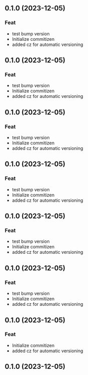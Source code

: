 ## 0.1.0 (2023-12-05)

### Feat

- test bump version
- Initialize commitizen
- added cz for automatic versioning

## 0.1.0 (2023-12-05)

### Feat

- test bump version
- Initialize commitizen
- added cz for automatic versioning

## 0.1.0 (2023-12-05)

### Feat

- test bump version
- Initialize commitizen
- added cz for automatic versioning

## 0.1.0 (2023-12-05)

### Feat

- test bump version
- Initialize commitizen
- added cz for automatic versioning

## 0.1.0 (2023-12-05)

### Feat

- test bump version
- Initialize commitizen
- added cz for automatic versioning

## 0.1.0 (2023-12-05)

### Feat

- test bump version
- Initialize commitizen
- added cz for automatic versioning

## 0.1.0 (2023-12-05)

### Feat

- Initialize commitizen
- added cz for automatic versioning

## 0.1.0 (2023-12-05)